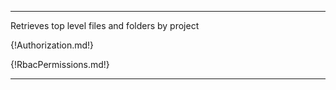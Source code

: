 ---

Retrieves top level files and folders by project

{!Authorization.md!}

{!RbacPermissions.md!}

---